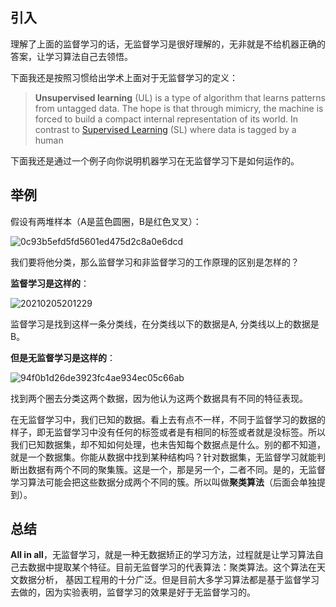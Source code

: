 ## 引入

理解了上面的监督学习的话，无监督学习是很好理解的，无非就是不给机器正确的答案，让学习算法自己去领悟。

下面我还是按照习惯给出学术上面对于无监督学习的定义：

> **Unsupervised learning** (UL) is a type of algorithm that learns patterns from untagged data. The hope is that through mimicry, the machine is forced to build a compact internal representation of its world. In contrast to [Supervised Learning](https://en.wikipedia.org/wiki/Supervised_learning) (SL) where data is tagged by a human

下面我还是通过一个例子向你说明机器学习在无监督学习下是如何运作的。

## 举例

假设有两堆样本（A是蓝色圆圈，B是红色叉叉）：

![0c93b5efd5fd5601ed475d2c8a0e6dcd](..\..\..\_static\images\0c93b5efd5fd5601ed475d2c8a0e6dcd.png)

我们要将他分类，那么监督学习和非监督学习的工作原理的区别是怎样的？

**监督学习是这样的**：

![20210205201229](..\..\..\_static\images\20210205201229.png)

监督学习是找到这样一条分类线，在分类线以下的数据是A, 分类线以上的数据是B。

**但是无监督学习是这样的**：

![94f0b1d26de3923fc4ae934ec05c66ab](..\..\..\_static\images\94f0b1d26de3923fc4ae934ec05c66ab.png)

找到两个圈去分类这两个数据，因为他认为这两个数据具有不同的特征表现。

在无监督学习中，我们已知的数据。看上去有点不一样，不同于监督学习的数据的样子，即无监督学习中没有任何的标签或者是有相同的标签或者就是没标签。所以我们已知数据集，却不知如何处理，也未告知每个数据点是什么。别的都不知道，就是一个数据集。你能从数据中找到某种结构吗？针对数据集，无监督学习就能判断出数据有两个不同的聚集簇。这是一个，那是另一个，二者不同。是的，无监督学习算法可能会把这些数据分成两个不同的簇。所以叫做**聚类算法**（后面会单独提到）。

## 总结

**All in all**，无监督学习，就是一种无数据矫正的学习方法，过程就是让学习算法自己去数据中提取某个特征。目前无监督学习的代表算法：聚类算法。这个算法在天文数据分析， 基因工程用的十分广泛。但是目前大多学习算法都是基于监督学习去做的，因为实验表明，监督学习的效果是好于无监督学习的。